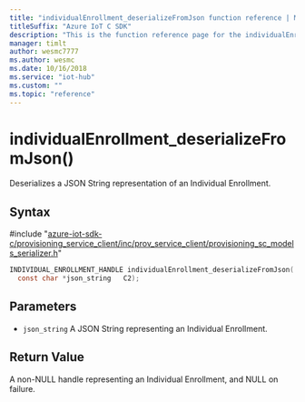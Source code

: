 ```yaml
---                             
title: "individualEnrollment_deserializeFromJson function reference | Microsoft Docs" 
titleSuffix: "Azure IoT C SDK"            
description: "This is the function reference page for the individualEnrollment_deserializeFromJson() function in the Azure IoT C SDK. This SDK is used with Azure IoT Hub and Azure IoT Hub Device Provisioning Service"            
manager: timlt                 
author: wesmc7777              
ms.author: wesmc               
ms.date: 10/16/2018                    
ms.service: "iot-hub"             
ms.custom: ""                
ms.topic: "reference"        
---                            
```


# individualEnrollment_deserializeFromJson()

Deserializes a JSON String representation of an Individual Enrollment.

## Syntax

\#include "[azure-iot-sdk-c/provisioning_service_client/inc/prov_service_client/provisioning_sc_models_serializer.h](../provisioning-sc-models-serializer-h.md)"  
```C
INDIVIDUAL_ENROLLMENT_HANDLE individualEnrollment_deserializeFromJson(
  const char *json_string   C2);
```

## Parameters
* `json_string` A JSON String representing an Individual Enrollment.

## Return Value
A non-NULL handle representing an Individual Enrollment, and NULL on failure.

